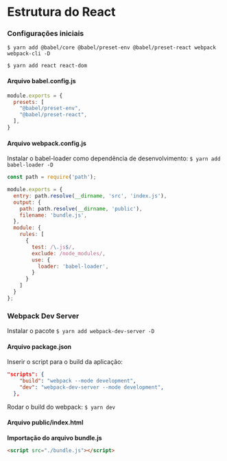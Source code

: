 # Estrutura do React

### Configurações iniciais

```console
$ yarn add @babel/core @babel/preset-env @babel/preset-react webpack webpack-cli -D
```

```console
$ yarn add react react-dom
```

#### Arquivo babel.config.js

```js
module.exports = {
  presets: [
    "@babel/preset-env",
    "@babel/preset-react",
  ],
}
```
#### Arquivo webpack.config.js

Instalar o babel-loader como dependência de desenvolvimento: `$ yarn add babel-loader -D`

```js
const path = require('path');

module.exports = {
  entry: path.resolve(__dirname, 'src', 'index.js'),
  output: {
    path: path.resolve(__dirname, 'public'),
    filename: 'bundle.js',
  },
  module: {
    rules: [
      {
        test: /\.js$/,
        exclude: /node_modules/,
        use: {
          loader: 'babel-loader',
        }
      }
    ]
  }
};
```

### Webpack Dev Server

Instalar o pacote `$ yarn add webpack-dev-server -D `

#### Arquivo package.json

Inserir o script para o build da aplicação:
```json
"scripts": {
    "build": "webpack --mode development",
    "dev": "webpack-dev-server --mode development",
  },
```

Rodar o build do webpack: `$ yarn dev`

#### Arquivo public/index.html

**Importação do arquivo bundle.js**

```html
<script src="./bundle.js"></script>
```